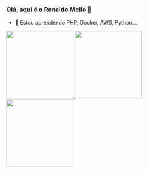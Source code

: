 ### Olá, aqui é o Ronaldo Mello 👋


- 🌱 Estou aprendendo PHP, Docker, AWS, Python...

 <div>
  <a href="https://github.com/ronaldomello">
  <img height="180em" src="https://github-readme-stats.vercel.app/api?username=ronaldomello&show_icons=true&theme=dracula&include_all_commits=true&count_private=true"/>
  <img height="180em" src="https://github-readme-stats.vercel.app/api/top-langs/?username=ronaldomello&layout=compact&langs_count=16&theme=dracula"/>
  <img height="180em" src="https://github-readme-stats.vercel.app/api/top-langs/?username=rafaballerini&layout=compact&langs_count=7&theme=dracula"/>
</div>
